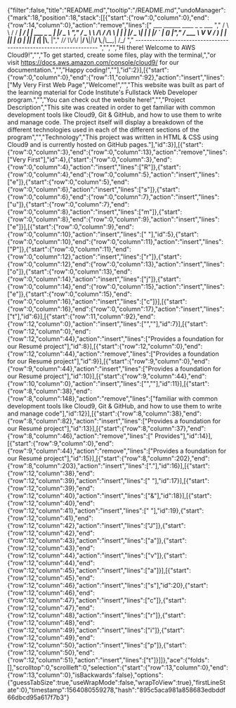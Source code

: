{"filter":false,"title":"README.md","tooltip":"/README.md","undoManager":{"mark":18,"position":18,"stack":[[{"start":{"row":0,"column":0},"end":{"row":14,"column":0},"action":"remove","lines":["         ___        ______     ____ _                 _  ___  ","        / \\ \\      / / ___|   / ___| | ___  _   _  __| |/ _ \\ ","       / _ \\ \\ /\\ / /\\___ \\  | |   | |/ _ \\| | | |/ _` | (_) |","      / ___ \\ V  V /  ___) | | |___| | (_) | |_| | (_| |\\__, |","     /_/   \\_\\_/\\_/  |____/   \\____|_|\\___/ \\__,_|\\__,_|  /_/ "," ----------------------------------------------------------------- ","","","Hi there! Welcome to AWS Cloud9!","","To get started, create some files, play with the terminal,","or visit https://docs.aws.amazon.com/console/cloud9/ for our documentation.","","Happy coding!",""],"id":2}],[{"start":{"row":0,"column":0},"end":{"row":11,"column":92},"action":"insert","lines":["My Very First Web Page","Welcome!","","This website was built as part of the learning material for Code Institute's Fullstack Web Developer program.","","You can check out the website here!","","Project Description","This site was created in order to get familiar with common development tools like Cloud9, Git & GitHub, and how to use them to write and manage code. The project itself will display a breakdown of the different technologies used in each of the different sections of the program","","Technology","This project was written in HTML & CSS using Cloud9 and is currently hosted on GitHub pages."],"id":3}],[{"start":{"row":0,"column":3},"end":{"row":0,"column":13},"action":"remove","lines":["Very First"],"id":4},{"start":{"row":0,"column":3},"end":{"row":0,"column":4},"action":"insert","lines":["R"]},{"start":{"row":0,"column":4},"end":{"row":0,"column":5},"action":"insert","lines":["e"]},{"start":{"row":0,"column":5},"end":{"row":0,"column":6},"action":"insert","lines":["s"]},{"start":{"row":0,"column":6},"end":{"row":0,"column":7},"action":"insert","lines":["u"]},{"start":{"row":0,"column":7},"end":{"row":0,"column":8},"action":"insert","lines":["m"]},{"start":{"row":0,"column":8},"end":{"row":0,"column":9},"action":"insert","lines":["e"]}],[{"start":{"row":0,"column":9},"end":{"row":0,"column":10},"action":"insert","lines":[" "],"id":5},{"start":{"row":0,"column":10},"end":{"row":0,"column":11},"action":"insert","lines":["P"]},{"start":{"row":0,"column":11},"end":{"row":0,"column":12},"action":"insert","lines":["r"]},{"start":{"row":0,"column":12},"end":{"row":0,"column":13},"action":"insert","lines":["o"]},{"start":{"row":0,"column":13},"end":{"row":0,"column":14},"action":"insert","lines":["j"]},{"start":{"row":0,"column":14},"end":{"row":0,"column":15},"action":"insert","lines":["e"]},{"start":{"row":0,"column":15},"end":{"row":0,"column":16},"action":"insert","lines":["c"]}],[{"start":{"row":0,"column":16},"end":{"row":0,"column":17},"action":"insert","lines":["t"],"id":6}],[{"start":{"row":11,"column":92},"end":{"row":12,"column":0},"action":"insert","lines":["",""],"id":7}],[{"start":{"row":12,"column":0},"end":{"row":12,"column":44},"action":"insert","lines":["Provides a foundation for our Resumé project"],"id":8}],[{"start":{"row":12,"column":0},"end":{"row":12,"column":44},"action":"remove","lines":["Provides a foundation for our Resumé project"],"id":9}],[{"start":{"row":9,"column":0},"end":{"row":9,"column":44},"action":"insert","lines":["Provides a foundation for our Resumé project"],"id":10}],[{"start":{"row":9,"column":44},"end":{"row":10,"column":0},"action":"insert","lines":["",""],"id":11}],[{"start":{"row":8,"column":38},"end":{"row":8,"column":148},"action":"remove","lines":["familiar with common development tools like Cloud9, Git & GitHub, and how to use them to write and manage code"],"id":12}],[{"start":{"row":8,"column":38},"end":{"row":8,"column":82},"action":"insert","lines":["Provides a foundation for our Resumé project"],"id":13}],[{"start":{"row":8,"column":37},"end":{"row":8,"column":46},"action":"remove","lines":[" Provides"],"id":14}],[{"start":{"row":9,"column":0},"end":{"row":9,"column":44},"action":"remove","lines":["Provides a foundation for our Resumé project"],"id":15}],[{"start":{"row":8,"column":202},"end":{"row":8,"column":203},"action":"insert","lines":["."],"id":16}],[{"start":{"row":12,"column":38},"end":{"row":12,"column":39},"action":"insert","lines":[" "],"id":17}],[{"start":{"row":12,"column":39},"end":{"row":12,"column":40},"action":"insert","lines":["&"],"id":18}],[{"start":{"row":12,"column":40},"end":{"row":12,"column":41},"action":"insert","lines":[" "],"id":19},{"start":{"row":12,"column":41},"end":{"row":12,"column":42},"action":"insert","lines":["J"]},{"start":{"row":12,"column":42},"end":{"row":12,"column":43},"action":"insert","lines":["a"]},{"start":{"row":12,"column":43},"end":{"row":12,"column":44},"action":"insert","lines":["v"]},{"start":{"row":12,"column":44},"end":{"row":12,"column":45},"action":"insert","lines":["a"]}],[{"start":{"row":12,"column":45},"end":{"row":12,"column":46},"action":"insert","lines":["s"],"id":20},{"start":{"row":12,"column":46},"end":{"row":12,"column":47},"action":"insert","lines":["c"]},{"start":{"row":12,"column":47},"end":{"row":12,"column":48},"action":"insert","lines":["r"]},{"start":{"row":12,"column":48},"end":{"row":12,"column":49},"action":"insert","lines":["i"]},{"start":{"row":12,"column":49},"end":{"row":12,"column":50},"action":"insert","lines":["p"]},{"start":{"row":12,"column":50},"end":{"row":12,"column":51},"action":"insert","lines":["t"]}]]},"ace":{"folds":[],"scrolltop":0,"scrollleft":0,"selection":{"start":{"row":13,"column":0},"end":{"row":13,"column":0},"isBackwards":false},"options":{"guessTabSize":true,"useWrapMode":false,"wrapToView":true},"firstLineState":0},"timestamp":1564080559278,"hash":"895c5aca981a858683edbddf66dbcd95a617f7b3"}